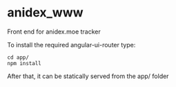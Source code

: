 anidex_www
==========

Front end for anidex.moe tracker

To install the required angular-ui-router type:
```
cd app/
npm install
```
After that, it can be statically served from the app/ folder